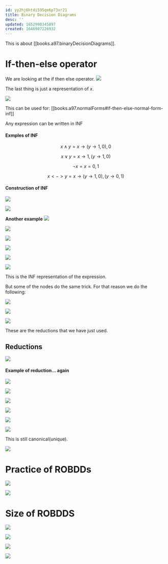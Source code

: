 ```yaml
---
id: yy2hj6htdi595qe6p73xr21
title: Binary Decision Diagrams
desc: ''
updated: 1652990345897
created: 1646907226932
---
```

This is about [[books.a97.binaryDecisionDiagrams]].

# If-then-else operator
We are looking at the if then else operator.
![](./assets/images/2022-03-10-11-17-37.png)

The last thing is just a representation of $x$.

![](./assets/images/2022-03-10-11-19-35.png)

This can be used for:
[[books.a97.normalForms#if-then-else-normal-form-inf]]

Any expression can be written in INF

#### Exmples of INF
$$
x \land y = x \to (y\to 1, 0), 0
$$

$$
x \lor y = x \to 1, (y \to 1,0)
$$

$$
\neg x = x = 0,1
$$

$$
x <-> y = x \to (y \to 1,0), (y \to 0,1)
$$

#### Construction of INF
![](./assets/images/2022-03-10-11-27-02.png)

![](./assets/images/2022-03-10-11-27-13.png)

**Another example**
![](./assets/images/2022-03-10-11-29-32.png)

![](./assets/images/2022-03-10-11-29-43.png)

![](./assets/images/2022-03-10-11-29-52.png)

![](./assets/images/2022-03-10-11-30-01.png)

![](./assets/images/2022-03-10-11-32-13.png)

![](./assets/images/2022-03-10-11-36-17.png)

This is the INF representation of the expression.

But some of the nodes do the same trick.
For that reason we do the following:

![](./assets/images/2022-03-10-11-38-01.png)

![](./assets/images/2022-03-10-11-39-04.png)

![](./assets/images/2022-03-10-11-39-13.png)

These are the reductions that we have just used.

## Reductions
![](./assets/images/2022-03-10-11-39-52.png)

#### Example of reduction... again
![](./assets/images/2022-03-10-11-41-07.png)

![](./assets/images/2022-03-10-11-41-52.png)

![](./assets/images/2022-03-10-11-41-59.png)

![](./assets/images/2022-03-10-11-42-10.png)

![](./assets/images/2022-03-10-11-42-25.png)

![](./assets/images/2022-03-10-11-42-34.png)

This is still canonical(unique).

![](./assets/images/2022-03-10-11-45-05.png)

# Practice of ROBDDs
![](./assets/images/2022-03-10-11-45-51.png)

![](./assets/images/2022-03-10-11-46-05.png)

# Size of ROBDDS

![](./assets/images/2022-03-10-11-51-25.png)

![](./assets/images/2022-03-10-11-51-37.png)

![](./assets/images/2022-03-10-11-51-49.png)

![](./assets/images/2022-03-10-11-52-01.png)